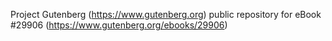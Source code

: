 Project Gutenberg (https://www.gutenberg.org) public repository for eBook #29906 (https://www.gutenberg.org/ebooks/29906)
